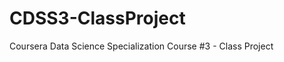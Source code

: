CDSS3-ClassProject
==================

Coursera Data Science Specialization Course #3 - Class Project
